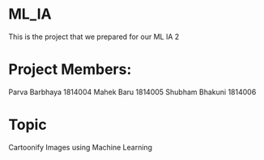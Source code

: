 # ML_IA
This is the project that we prepared for our ML IA 2

# Project Members:

Parva Barbhaya 1814004
Mahek Baru  1814005
Shubham Bhakuni 1814006

# Topic
Cartoonify Images using Machine Learning
